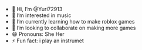 - 👋 Hi, I’m @Yuri72913
- 👀 I’m interested in music
- 🌱 I’m currently learning how to make roblox games
- 💞️ I’m looking to collaborate on making more games
- 😄 Pronouns: She Her
- ⚡ Fun fact: i play an instrumet

<!---
Yuri72913/Yuri72913 is a ✨ special ✨ repository because its `README.md` (this file) appears on your GitHub profile.
You can click the Preview link to take a look at your changes.
--->
